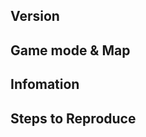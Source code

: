 ## Version
<!--- Tell us your version of RAW and if you are playing on steam/GoG/disk-->

## Game mode & Map
<!--- In what gamemode did it happen? on what map? -->

## Infomation
<!--- What was the moment the game crashed or when the bug happend? What kind of units were you using? The more info we have the more precise we can try to fix the bug -->

## Steps to Reproduce
<!--- How can we reproduce the bug/crash? Please give us the steps needed (Broadly speaking) to reproduce your bug/crash --->